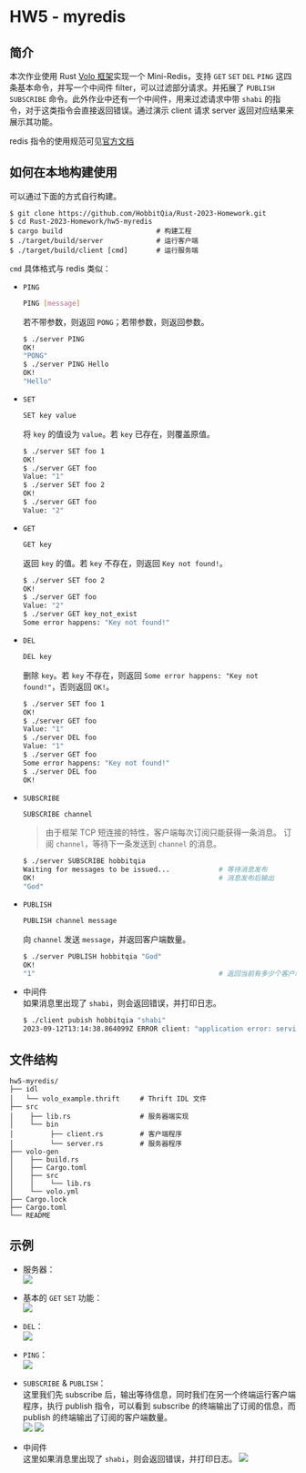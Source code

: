 # HW5 - myredis

## 简介

本次作业使用 Rust [Volo 框架](https://github.com/cloudwego/volo)实现一个 Mini-Redis，支持 `GET` `SET` `DEL` `PING` 这四条基本命令，并写一个中间件 filter，可以过滤部分请求。并拓展了 `PUBLISH` `SUBSCRIBE` 命令。此外作业中还有一个中间件，用来过滤请求中带 `shabi` 的指令，对于这类指令会直接返回错误。通过演示 client 请求 server 返回对应结果来展示其功能。

redis 指令的使用规范可见[官方文档](https://redis.io/commands/)

## 如何在本地构建使用

可以通过下面的方式自行构建。

``` shell
$ git clone https://github.com/HobbitQia/Rust-2023-Homework.git
$ cd Rust-2023-Homework/hw5-myredis
$ cargo build                       # 构建工程
$ ./target/build/server             # 运行客户端
$ ./target/build/client [cmd]       # 运行服务端
```
`cmd` 具体格式与 redis 类似：

* `PING`
    ``` bash
    PING [message]
    ```
    若不带参数，则返回 `PONG`；若带参数，则返回参数。
    ``` bash
    $ ./server PING
    OK!
    "PONG"
    $ ./server PING Hello
    OK!
    "Hello"
    ```
* `SET`
    ``` bash
    SET key value
    ```
    将 `key` 的值设为 `value`。若 `key` 已存在，则覆盖原值。
    ``` bash
    $ ./server SET foo 1
    OK!
    $ ./server GET foo
    Value: "1"
    $ ./server SET foo 2
    OK!
    $ ./server GET foo
    Value: "2"
    ```
* `GET`
    ``` bash
    GET key
    ```
    返回 `key` 的值。若 `key` 不存在，则返回 `Key not found!`。
    ``` bash
    $ ./server SET foo 2
    OK!
    $ ./server GET foo
    Value: "2"
    $ ./server GET key_not_exist
    Some error happens: "Key not found!"
    ```
* `DEL`
    ``` bash
    DEL key
    ```
    删除 `key`。若 `key` 不存在，则返回 `Some error happens: "Key not found!"`，否则返回 `OK!`。
    ``` bash
    $ ./server SET foo 1
    OK!
    $ ./server GET foo
    Value: "1"
    $ ./server DEL foo
    Value: "1"
    $ ./server GET foo
    Some error happens: "Key not found!"
    $ ./server DEL foo
    OK!
    ```
* `SUBSCRIBE`
    ``` bash
    SUBSCRIBE channel
    ```
    > 由于框架 TCP 短连接的特性，客户端每次订阅只能获得一条消息。
    订阅 `channel`，等待下一条发送到 `channel` 的消息。
    ``` bash
    $ ./server SUBSCRIBE hobbitqia
    Waiting for messages to be issued...            # 等待消息发布
    OK!                                             # 消息发布后输出
    "God"
    ```
* `PUBLISH`
    ``` bash
    PUBLISH channel message
    ```
    向 `channel` 发送 `message`，并返回客户端数量。

    ``` bash
    $ ./server PUBLISH hobbitqia "God"
    OK!
    "1"                                             # 返回当前有多少个客户端订阅了
    ```
* 中间件  
  如果消息里出现了 `shabi`，则会返回错误，并打印日志。  
    ``` bash
    $ ./client pubish hobbitqia "shabi"
    2023-09-12T13:14:38.864099Z ERROR client: "application error: service error, msg: No dirty word, please!"
    ```

## 文件结构

``` shell
hw5-myredis/
├── idl
│   └── volo_example.thrift     # Thrift IDL 文件
├── src
│    ├── lib.rs                 # 服务器端实现
│    └── bin
│         ├── client.rs         # 客户端程序
│         └── server.rs         # 服务器程序
├── volo-gen
│    ├── build.rs
│    ├── Cargo.toml
│    ├── src
│    │    └── lib.rs
│    └── volo.yml
├── Cargo.lock
├── Cargo.toml
└── README
```

## 示例

* 服务器：  
![](https://cdn.hobbitqia.cc/20230912171828.png)

* 基本的 `GET` `SET` 功能：  
![](https://cdn.hobbitqia.cc/20230912171924.png)

* `DEL`：  
![](https://cdn.hobbitqia.cc/20230912172009.png)

* `PING`：  
![](https://cdn.hobbitqia.cc/20230912180849.png)

* `SUBSCRIBE` & `PUBLISH`：  
这里我们先 subscribe 后，输出等待信息，同时我们在另一个终端运行客户端程序，执行 publish 指令，可以看到 subscribe 的终端输出了订阅的信息，而 publish 的终端输出了订阅的客户端数量。  
![](https://cdn.hobbitqia.cc/20230912181004.png)
![](https://cdn.hobbitqia.cc/20230912181027.png)

* 中间件  
这里如果消息里出现了 `shabi`，则会返回错误，并打印日志。
![](https://cdn.hobbitqia.cc/20230912211524.png)
